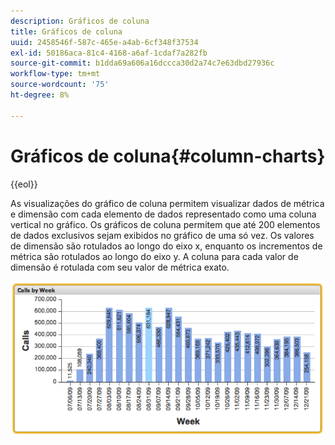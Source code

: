 ```yaml
---
description: Gráficos de coluna
title: Gráficos de coluna
uuid: 2458546f-587c-465e-a4ab-6cf348f37534
exl-id: 50186aca-81c4-4168-a6af-1cdaf7a282fb
source-git-commit: b1dda69a606a16dccca30d2a74c7e63dbd27936c
workflow-type: tm+mt
source-wordcount: '75'
ht-degree: 8%

---
```


# Gráficos de coluna{#column-charts}

{{eol}}

As visualizações do gráfico de coluna permitem visualizar dados de métrica e dimensão com cada elemento de dados representado como uma coluna vertical no gráfico. Os gráficos de coluna permitem que até 200 elementos de dados exclusivos sejam exibidos no gráfico de uma só vez. Os valores de dimensão são rotulados ao longo do eixo x, enquanto os incrementos de métrica são rotulados ao longo do eixo y. A coluna para cada valor de dimensão é rotulada com seu valor de métrica exato.

![](assets/column1.png)
